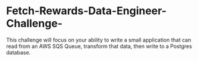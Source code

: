 # Fetch-Rewards-Data-Engineer-Challenge-
This challenge will focus on your ability to write a small application that can read from an AWS SQS Queue, transform that data, then write to a Postgres database.
